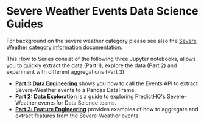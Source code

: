 # Severe Weather Events Data Science Guides

For background on the severe weather category please see also the [Severe Weather category information documentation](https://docs.predicthq.com/categoryinfo/unscheduled-events/#severe-weather).

This How to Series consist of the following three Jupyter  notebooks, allows you to quickly extract the data (Part 1), explore the data (Part 2) and experiment with different aggregations (Part 3):

* [**Part 1: Data Engineering**](https://github.com/predicthq/phq-data-science-docs/blob/master/severe-weather-events/part\_1\_data\_engineering.ipynb) shows you how to call the Events API to extract Severe-Weather events to a Pandas DataFrame.
* [**Part 2: Data Exploration**](https://github.com/predicthq/phq-data-science-docs/blob/master/severe-weather-events/part\_2\_data\_exploration.ipynb) is a guide to exploring PredictHQ's Severe-Weather events for Data Science teams.
* [**Part 3: Feature Engineering**](https://github.com/predicthq/phq-data-science-docs/blob/master/severe-weather-events/part\_3\_feature\_engineering.ipynb) provides examples of how to aggregate and extract features from the Severe-Weather events.

